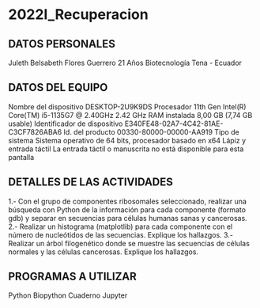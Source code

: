 # 2022I_Recuperacion

## DATOS PERSONALES 
Juleth Belsabeth Flores Guerrero 
21 Años 
Biotecnología
Tena - Ecuador 
## DATOS DEL EQUIPO 
Nombre del dispositivo	DESKTOP-2U9K9DS
Procesador	11th Gen Intel(R) Core(TM) i5-1135G7 @ 2.40GHz   2.42 GHz
RAM instalada	8,00 GB (7,74 GB usable)
Identificador de dispositivo	E340FE48-02A7-4C42-81AE-C3CF7826ABA6
Id. del producto	00330-80000-00000-AA919
Tipo de sistema	Sistema operativo de 64 bits, procesador basado en x64
Lápiz y entrada táctil	La entrada táctil o manuscrita no está disponible para esta pantalla
## DETALLES DE LAS ACTIVIDADES 
1.- Con el grupo de componentes ribosomales seleccionado, realizar una búsqueda con Python de la información para cada componente (formato gdb) y separar en secuencias para células humanas sanas y cancerosas.
2.- Realizar un histograma (matplotlib) para cada componente con el número de nucleótidos de las secuencias. Explique los hallazgos.
3.- Realizar un árbol filogenético donde se muestre las secuencias de células normales y las células cancerosas. Explique los hallazgos.
## PROGRAMAS A UTILIZAR 
Python
Biopython
Cuaderno Jupyter 
